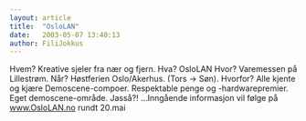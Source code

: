 ```yaml
---
layout: article
title:  "OsloLAN"
date:   2003-05-07 13:40:13
author: FiliJokkus
---
```

Hvem? Kreative sjeler fra nær og fjern. Hva? OsloLAN Hvor? Varemessen på
Lillestrøm. Når? Høstferien Oslo/Akerhus. (Tors -&gt; Søn). Hvorfor?
Alle kjente og kjære Demoscene-compoer. Respektable penge og
-hardwarepremier. Eget demoscene-område. Jasså?! ...Inngående
informasjon vil følge på www.OsloLAN.no rundt 20.mai

